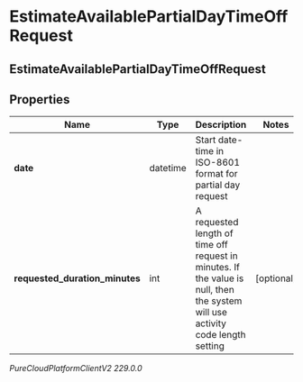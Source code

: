 # EstimateAvailablePartialDayTimeOffRequest

## EstimateAvailablePartialDayTimeOffRequest

## Properties

|Name | Type | Description | Notes|
|------------ | ------------- | ------------- | -------------|
| **date** | datetime | Start date-time in ISO-8601 format for partial day request | |
| **requested_duration_minutes** | int | A requested length of time off request in minutes. If the value is null, then the system will use activity code length setting | [optional] |



_PureCloudPlatformClientV2 229.0.0_
